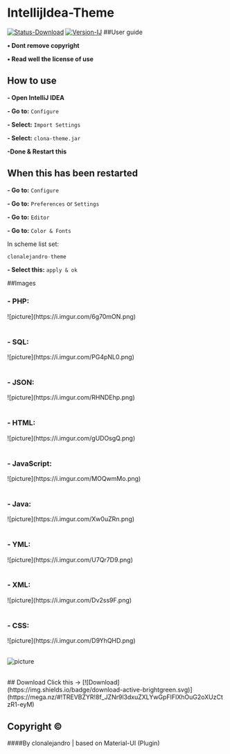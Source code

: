 # IntellijIdea-Theme
[![Status-Download](https://img.shields.io/badge/download-active-brightgreen.svg)](#download)
[![Version-IJ](https://img.shields.io/badge/IDEA%20version%3A-2016.3-blue.svg)](#)
##User guide

**• Dont remove copyright**

**• Read well the license of use**


## How to use
**- Open IntelliJ IDEA**

**- Go to:** `Configure`

**- Select:** `Import Settings`

**- Select:** `clona-theme.jar`

**-Done & Restart this**

## When this has been restarted

**- Go to:** `Configure`

**- Go to:** `Preferences` or `Settings`

**- Go to:** `Editor`

**- Go to:** `Color & Fonts` 

In scheme list set:

 ```php
clonalejandro-theme
 ```
 
**- Select this:**
`apply & ok`
<br>

##Images
<h3>- PHP:</h3>
![picture](https://i.imgur.com/6g70mON.png)
<br>
<br>

<h3>- SQL:</h3>
![picture](https://i.imgur.com/PG4pNL0.png)
<br>
<br>

<h3>- JSON:</h3>
![picture](https://i.imgur.com/RHNDEhp.png)
<br>
<br>

<h3>- HTML:</h3>
![picture](https://i.imgur.com/gUDOsgQ.png)
<br>
<br>

<h3>- JavaScript:</h3>
![picture](https://i.imgur.com/MOQwmMo.png) 
<br>
<br>

<h3>- Java:</h3>
![picture](https://i.imgur.com/Xw0uZRn.png)
<br>
<br>

<h3>- YML:</h3>
![picture](https://i.imgur.com/U7Qr7D9.png)
<br>
<br>

<h3>- XML:</h3>
![picture](https://i.imgur.com/Dv2ss9F.png)
<br>
<br>

<h3>- CSS:</h3>
![picture](https://i.imgur.com/D9YhQHD.png)
<br>
<br>


![picture](https://i.imgur.com/1mIWzya.png)

<br>
## Download
Click this -> [![Download](https://img.shields.io/badge/download-active-brightgreen.svg)](https://mega.nz/#!TREVBZYR!8f_JZNr9l3dxuZXLYwGpFIFIXhOuG2oXUzCtzR1-eyM)



## Copyright ©
####By clonalejandro | based on Material-UI (Plugin)



